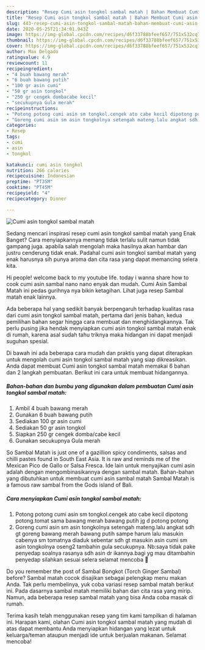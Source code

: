 ```yaml
---
description: "Resep Cumi asin tongkol sambal matah | Bahan Membuat Cumi asin tongkol sambal matah Yang Lezat"
title: "Resep Cumi asin tongkol sambal matah | Bahan Membuat Cumi asin tongkol sambal matah Yang Lezat"
slug: 443-resep-cumi-asin-tongkol-sambal-matah-bahan-membuat-cumi-asin-tongkol-sambal-matah-yang-lezat
date: 2020-05-25T21:34:01.943Z
image: https://img-global.cpcdn.com/recipes/d6f33788bfeef657/751x532cq70/cumi-asin-tongkol-sambal-matah-foto-resep-utama.jpg
thumbnail: https://img-global.cpcdn.com/recipes/d6f33788bfeef657/751x532cq70/cumi-asin-tongkol-sambal-matah-foto-resep-utama.jpg
cover: https://img-global.cpcdn.com/recipes/d6f33788bfeef657/751x532cq70/cumi-asin-tongkol-sambal-matah-foto-resep-utama.jpg
author: Max Delgado
ratingvalue: 4.9
reviewcount: 11
recipeingredient:
- "4 buah bawang merah"
- "6 buah bawang putih"
- "100 gr asin cumi"
- "50 gr asin tongkol"
- "250 gr cengek dombacabe kecil"
- "secukupnya Gula merah"
recipeinstructions:
- "Potong potong cumi asin sm tongkol.cengek ato cabe kecil dipotong potong.tomat sama bawang merah bawang putih jg d potong potong"
- "Goreng cumi asin sm asin tongkolnya setengah mateng.lalu angkat sdh gt goreng bawang merah bawang putih sampe harum lalu masukin cabenya sm tomatnya diaduk sebentar sdh gt masukin asin cumi sm asin tongkolnya oseng2 tambahin gula secukupnya. Nb:saya tidak pake penyedap soalnya rasanya sdh asin dr ikannya.bagi yg mau ditambahin penyedap silahkan sesuai selera selamat mencoba 🙂"
categories:
- Resep
tags:
- cumi
- asin
- tongkol

katakunci: cumi asin tongkol 
nutrition: 266 calories
recipecuisine: Indonesian
preptime: "PT35M"
cooktime: "PT45M"
recipeyield: "4"
recipecategory: Dinner

---
```



![Cumi asin tongkol sambal matah](https://img-global.cpcdn.com/recipes/d6f33788bfeef657/751x532cq70/cumi-asin-tongkol-sambal-matah-foto-resep-utama.jpg)

Sedang mencari inspirasi resep cumi asin tongkol sambal matah yang Enak Banget? Cara menyiapkannya memang tidak terlalu sulit namun tidak gampang juga. apabila salah mengolah maka hasilnya akan hambar dan justru cenderung tidak enak. Padahal cumi asin tongkol sambal matah yang enak harusnya sih punya aroma dan cita rasa yang dapat memancing selera kita.

Hi people! welcome back to my youtube life. today i wanna share how to cook cumi asin sambal nano nano enyak dan mudah. Cumi Asin Sambal Matah ini pedas gurihnya nya bikin ketagihan. Lihat juga resep Sambal matah enak lainnya.

Ada beberapa hal yang sedikit banyak berpengaruh terhadap kualitas rasa dari cumi asin tongkol sambal matah, pertama dari jenis bahan, kedua pemilihan bahan segar hingga cara membuat dan menghidangkannya. Tak perlu pusing jika hendak menyiapkan cumi asin tongkol sambal matah enak di rumah, karena asal sudah tahu triknya maka hidangan ini dapat menjadi suguhan spesial.


Di bawah ini ada beberapa cara mudah dan praktis yang dapat diterapkan untuk mengolah cumi asin tongkol sambal matah yang siap dikreasikan. Anda dapat membuat Cumi asin tongkol sambal matah memakai 6 bahan dan 2 langkah pembuatan. Berikut ini cara untuk membuat hidangannya.

<!--inarticleads1-->

##### Bahan-bahan dan bumbu yang digunakan dalam pembuatan Cumi asin tongkol sambal matah:

1. Ambil 4 buah bawang merah
1. Gunakan 6 buah bawang putih
1. Sediakan 100 gr asin cumi
1. Sediakan 50 gr asin tongkol
1. Siapkan 250 gr cengek domba/cabe kecil
1. Gunakan secukupnya Gula merah


So Sambal Matah is just one of a gazillion spicy condiments, salsas and chilli pastes found in South East Asia. It is raw and reminds me of the Mexican Pico de Gallo or Salsa Fresca. Ide lain untuk menyajikan cumi asin adalah dengan mengombinasikannya dengan sambal matah. Bahan-bahan yang dibutuhkan untuk membuat cumi asin sambal matah Sambal Matah is a famous raw sambal from the Gods island of Bali. 

<!--inarticleads2-->

##### Cara menyiapkan Cumi asin tongkol sambal matah:

1. Potong potong cumi asin sm tongkol.cengek ato cabe kecil dipotong potong.tomat sama bawang merah bawang putih jg d potong potong
1. Goreng cumi asin sm asin tongkolnya setengah mateng.lalu angkat sdh gt goreng bawang merah bawang putih sampe harum lalu masukin cabenya sm tomatnya diaduk sebentar sdh gt masukin asin cumi sm asin tongkolnya oseng2 tambahin gula secukupnya. Nb:saya tidak pake penyedap soalnya rasanya sdh asin dr ikannya.bagi yg mau ditambahin penyedap silahkan sesuai selera selamat mencoba 🙂


Do you remember the post of Sambal Bongkot (Torch Ginger Sambal) before? Sambal matah cocok disajikan sebagai pelengkap menu makan Anda. Tak perlu membelinya, yuk coba variasi resep sambal matah berikut ini. Pada dasarnya sambal matah memiliki bahan dan cita rasa yang mirip. Namun, ada beberapa resep sambal matah yang bisa Anda coba masak di rumah. 

Terima kasih telah menggunakan resep yang tim kami tampilkan di halaman ini. Harapan kami, olahan Cumi asin tongkol sambal matah yang mudah di atas dapat membantu Anda menyiapkan hidangan yang lezat untuk keluarga/teman ataupun menjadi ide untuk berjualan makanan. Selamat mencoba!

